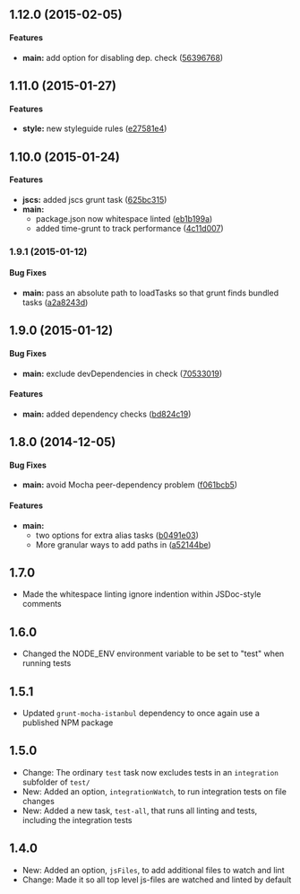 ## 1.12.0 (2015-02-05)


#### Features

* **main:** add option for disabling dep. check ([56396768](https://github.com/bloglovin/lintlovin/commit/563967680db82529d503554972ac8d5445cbef94))


## 1.11.0 (2015-01-27)


#### Features

* **style:** new styleguide rules ([e27581e4](https://github.com/bloglovin/lintlovin/commit/e27581e4b533cb6281cec5dafced30130595765a))


## 1.10.0 (2015-01-24)


#### Features

* **jscs:** added jscs grunt task ([625bc315](https://github.com/bloglovin/lintlovin/commit/625bc315f480014d4b7bda5176573545b68d93cc))
* **main:**
  * package.json now whitespace linted ([eb1b199a](https://github.com/bloglovin/lintlovin/commit/eb1b199a57104a102634ea7aefb0b4fb9db54527))
  * added time-grunt to track performance ([4c11d007](https://github.com/bloglovin/lintlovin/commit/4c11d007849e381dfd67977a3e4ea0ba2654af39))


### 1.9.1 (2015-01-12)


#### Bug Fixes

* **main:** pass an absolute path to loadTasks so that grunt finds bundled tasks ([a2a8243d](https://github.com/bloglovin/lintlovin/commit/a2a8243dec8cbbfc410a59953d724b27944f9210))


## 1.9.0 (2015-01-12)


#### Bug Fixes

* **main:** exclude devDependencies in check ([70533019](https://github.com/bloglovin/lintlovin/commit/70533019fe3350a86c79b7e097c915723025f0b6))


#### Features

* **main:** added dependency checks ([bd824c19](https://github.com/bloglovin/lintlovin/commit/bd824c19bd6d03675be24782307c99b43040f838))


## 1.8.0 (2014-12-05)


#### Bug Fixes

* **main:** avoid Mocha peer-dependency problem ([f061bcb5](https://github.com/bloglovin/lintlovin/commit/f061bcb568b5e609fa7d46e25e880c4482eb4720))


#### Features

* **main:**
  * two options for extra alias tasks ([b0491e03](https://github.com/bloglovin/lintlovin/commit/b0491e033b2ce7f30fe4236e1efde7ff4878e740))
  * More granular ways to add paths in ([a52144be](https://github.com/bloglovin/lintlovin/commit/a52144be0a354bc0e0895bad0396ea573d0cef89))

## 1.7.0

* Made the whitespace linting ignore indention within JSDoc-style comments

## 1.6.0

* Changed the NODE_ENV environment variable to be set to "test" when running tests

## 1.5.1

* Updated `grunt-mocha-istanbul` dependency to once again use a published NPM package

## 1.5.0

* Change: The ordinary `test` task now excludes tests in an `integration` subfolder of `test/`
* New: Added an option, `integrationWatch`, to run integration tests on file changes
* New: Added a new task, `test-all`, that runs all linting and tests, including the integration tests

## 1.4.0

* New: Added an option, `jsFiles`, to add additional files to watch and lint
* Change: Made it so all top level js-files are watched and linted by default
